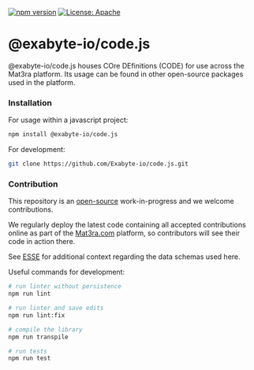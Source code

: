 [![npm version](https://badge.fury.io/js/%40exabyte-io%2Fcode.js.svg)](https://badge.fury.io/js/%40exabyte-io%2Fcode.js)
[![License: Apache](https://img.shields.io/badge/License-Apache-blue.svg)](https://www.apache.org/licenses/LICENSE-2.0)

# @exabyte-io/code.js

@exabyte-io/code.js houses COre DEfinitions (CODE) for use across the Mat3ra platform.
Its usage can be found in other open-source packages used in the platform.


### Installation

For usage within a javascript project:

```bash
npm install @exabyte-io/code.js
```

For development:

```bash
git clone https://github.com/Exabyte-io/code.js.git
```


### Contribution

This repository is an [open-source](LICENSE.md) work-in-progress and we welcome contributions.

We regularly deploy the latest code containing all accepted contributions online as part of the
[Mat3ra.com](https://mat3ra.com) platform, so contributors will see their code in action there.

See [ESSE](https://github.com/Exabyte-io/esse) for additional context regarding the data schemas used here.

Useful commands for development:

```bash
# run linter without persistence
npm run lint

# run linter and save edits
npm run lint:fix

# compile the library
npm run transpile

# run tests
npm run test
```
